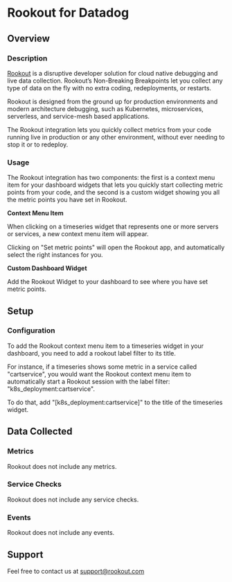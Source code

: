 # Rookout for Datadog

## Overview

### Description

[Rookout][1] is a disruptive developer solution for cloud native debugging and live data collection. Rookout’s Non-Breaking Breakpoints let you collect any type of data on the fly with no extra coding, redeployments, or restarts.

Rookout is designed from the ground up for production environments and modern architecture debugging, such as Kubernetes, microservices, serverless, and service-mesh based applications.

The Rookout integration lets you quickly collect metrics from your code running live in production or any other environment, without ever needing to stop it or to redeploy.

### Usage

The Rookout integration has two components: the first is a context menu item for your dashboard widgets that lets you quickly start collecting metric points from your code, and the second is a custom widget showing you all the metric points you have set in Rookout.

**Context Menu Item**

When clicking on a timeseries widget that represents one or more servers or services, a new context menu item will appear. 

Clicking on "Set metric points" will open the Rookout app, and automatically select the right instances for you.

**Custom Dashboard Widget**

Add the Rookout Widget to your dashboard to see where you have set metric points.

## Setup

### Configuration

To add the Rookout context menu item to a timeseries widget in your dashboard, you need to add a rookout label filter to its title.

For instance, if a timeseries shows some metric in a service called "cartservice", you would want the Rookout context menu item to automatically start a Rookout session with the label filter: "k8s_deployment:cartservice".

To do that, add "\[k8s_deployment:cartservice\]" to the title of the timeseries widget.

## Data Collected

### Metrics

Rookout does not include any metrics.

### Service Checks

Rookout does not include any service checks.

### Events

Rookout does not include any events.

## Support

Feel free to contact us at [support@rookout.com][2]

[1]: https://rookout.com
[2]: mailto:support@rookout.com
